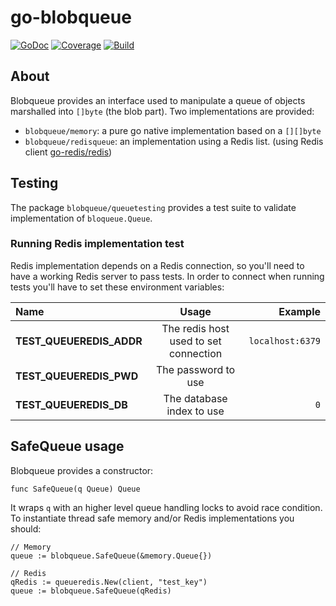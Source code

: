 # go-blobqueue

[![GoDoc](https://img.shields.io/badge/godoc-reference-blue.svg)](https://godoc.org/github.com/blueboardio/go-blobqueue)
[![Coverage](https://codecov.io/gh/blueboardio/go-blobqueue/branch/master/graph/badge.svg)](https://codecov.io/gh/blueboardio/go-blobqueue/branch/master)
[![Build](https://travis-ci.org/blueboardio/go-blobqueue.svg?branch=master)](https://travis-ci.org/blueboardio/go-blobqueue)

## About

Blobqueue provides an interface used to manipulate a queue of objects marshalled  into `[]byte` (the blob part).
Two implementations are provided:

* `blobqueue/memory`: a pure go native implementation based on a `[][]byte`
* `blobqueue/redisqueue`: an implementation using a Redis list. (using Redis client [go-redis/redis](https://github.com/go-redis/redis))

## Testing

The package `blobqueue/queuetesting` provides a test suite to validate implementation of `bloqueue.Queue`. 

### Running Redis implementation test

Redis implementation depends on a Redis connection, so you'll need to have a working Redis server to pass tests. In order to connect when running tests you'll have to set these environment variables:

|Name|Usage|Example|
|:---|:---:|------:|
|**TEST_QUEUEREDIS_ADDR**| The redis host used to set connection |`localhost:6379`|
|**TEST_QUEUEREDIS_PWD**| The password to use | |
|**TEST_QUEUEREDIS_DB**| The database index to use | `0` |

## SafeQueue usage

Blobqueue provides a constructor:
```golang
func SafeQueue(q Queue) Queue
```

It wraps `q` with an higher level queue handling locks to avoid race condition. To instantiate thread safe memory and/or Redis implementations you should:

```golang
// Memory
queue := blobqueue.SafeQueue(&memory.Queue{})

// Redis
qRedis := queueredis.New(client, "test_key")
queue := blobqueue.SafeQueue(qRedis)
```
